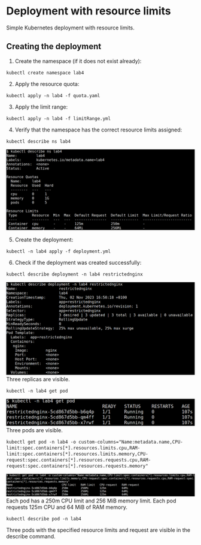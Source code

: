 # Deployment with resource limits
Simple Kubernetes deployment with resource limits.

## Creating the deployment
1. Create the namespace (if it does not exist already):
```
kubectl create namespace lab4
```

2. Apply the resource quota:
```
kubectl apply -n lab4 -f quota.yaml
```

3. Apply the limit range:
```
kubectl apply -n lab4 -f limitRange.yml
```

4. Verify that the namespace has the correct resource limits assigned:
```
kubectl describe ns lab4
```

![Screenshot of the kubectl describe ns command](./namespace.png)

5. Create the deployment:
```
kubectl -n lab4 apply -f deployment.yml
```

6. Check if the deployment was created successfully:
```
kubectl describe deployment -n lab4 restrictednginx
```

![Screenshot of the kubectl describe deployment command](./deployment.png)
Three replicas are visible.

```
kubectl -n lab4 get pod
```

![Screenshot of the kubectl get pod command](./pods.png)
Three pods are visible.

```
kubectl get pod -n lab4 -o custom-columns="Name:metadata.name,CPU-limit:spec.containers[*].resources.limits.cpu,RAM-limit:spec.containers[*].resources.limits.memory,CPU-request:spec.containers[*].resources.requests.cpu,RAM-request:spec.containers[*].resources.requests.memory"
```

![Screenshot of the kubectl get pod command with custom columns](./limits.png)
Each pod has a 250m CPU limit and 256 MiB memory limit.
Each pod requests 125m CPU and 64 MiB of RAM memory.

```
kubectl describe pod -n lab4
```
Three pods with the specified resource limits and request are visible in the describe command.
